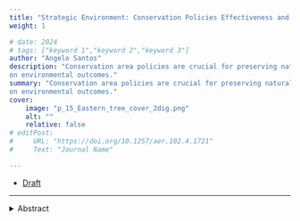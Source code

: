 ```yaml
---
title: "Strategic Environment: Conservation Policies Effectiveness and Strategic Behavior" 
weight: 1

# date: 2024
# tags: ["keyword 1","keyword 2","keyword 3"]
author: "Angelo Santos"
description: "Conservation area policies are crucial for preserving natural resources. Using a REDD+ project funded by USAID in Eastern Zambia, I investigate the impact of community compensation
on environmental outcomes." 
summary: "Conservation area policies are crucial for preserving natural resources. Using a REDD+ project funded by USAID in Eastern Zambia, I investigate the impact of community compensation
on environmental outcomes."  
cover:
    image: "p_15_Eastern_tree_cover_2dig.png"
    alt: ""
    relative: false
# editPost:
#     URL: "https://doi.org/10.1257/aer.102.4.1721"
#     Text: "Journal Name"

---
```


+ [Draft](/research/paper1/paper_zambia.pdf)

----
<details>
    <summary> Abstract </summary>

Conservation area policies are crucial for preserving natural resources. Using a REDD+ project funded by USAID in Eastern Zambia, I investigate the impact of community compensation on environmental outcomes. By analyzing Chiefdom and household data, I explore how forest dependence and social norms influence conservation performance. The protected area boundaries were established with local authorities, potentially leading to strategic site selection. Leveraging geospatial and household data, I assess whether communities strategically selected low-pressure areas for protection. My findings show no reduction in deforestation within protected areas but suggest negative spillover effects in non-protected areas. Non-protected areas increase tree cover loss after the policy, which lead to overall deforestation rates increased in treated chiefdoms post-policy. This research highlights the need to account for incentives and strategic behavior when designing effective conservation policies.

<details>

----

<details>
    <summary> Additional figures </summary>

##### Zambia Province tree cover in 2000
![](tree_cover.gif)

#####  Eastern region tree cover loss (2001 - 2023)
![](defonly_eastern.gif)

<details>

---
